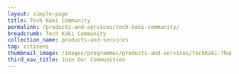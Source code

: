 ```yaml
---
layout: simple-page
title: Tech Kaki Community
permalink: /products-and-services/tech-kaki-community/
breadcrumb: Tech Kaki Community
collection_name: products-and-services
tag: citizens
thumbnail_image: /images/programmes/products-and-services/TechKaki-Thumbnail.jpg
third_nav_title: Join Our Communities
---
```

